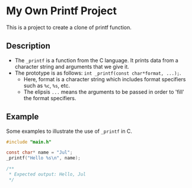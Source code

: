 # My Own Printf Project
This is a project to create a clone of printf function.

## Description
+ The `_printf` is a function from the C language. It prints data from a character string and arguments that we give it.
+ The prototype is as follows: `int _printf(const char*format, ...);`.
	+ Here, format is a character string which includes format specifiers such as `%c`, `%s`, etc.
	+ The elipsis `...` means the arguments to be passed in order to 'fill' the format specifiers.

## Example
Some examples to illustrate the use of `_printf` in C.

```c
#include "main.h"

const char* name = "Jul";
_printf("Hello %s\n", name);

/**
 * Expected output: Hello, Jul
 */
```

